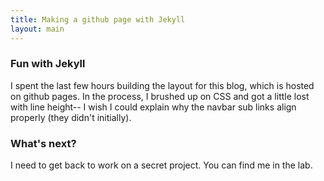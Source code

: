```yaml
---
title: Making a github page with Jekyll
layout: main
---
```

### Fun with Jekyll
I spent the last few hours building the layout for this blog, which is hosted on github pages.  In the process, I brushed up on CSS and got a little lost with line height-- I wish I could explain why the navbar sub links align properly (they didn't initially).  


### What's next?
I need to get back to work on a secret project.  You can find me in the lab.